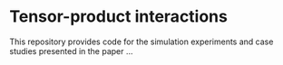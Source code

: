 
<!-- README.md is generated from README.Rmd. Please edit that file -->

# Tensor-product interactions

This repository provides code for the simulation experiments and case
studies presented in the paper …
